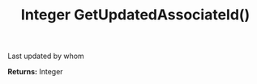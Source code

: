 ﻿---
uid: crmscript_ref_NSCRMScriptEntity_GetUpdatedAssociateId
title: Integer GetUpdatedAssociateId()
intellisense: NSCRMScriptEntity.GetUpdatedAssociateId
keywords: NSCRMScriptEntity, GetUpdatedAssociateId
so.topic: reference
---

Last updated by whom

**Returns:** Integer


